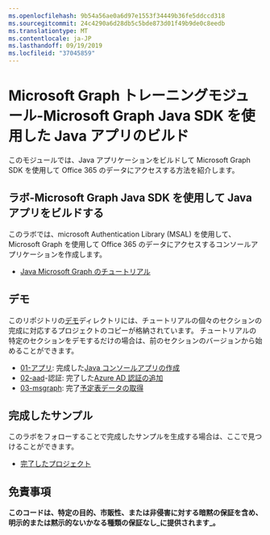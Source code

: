 ```yaml
---
ms.openlocfilehash: 9b54a56ae0a6d97e1553f34449b36fe5ddccd318
ms.sourcegitcommit: 24c4290a6d28db5c5bde873d01f49b9de0c8eedb
ms.translationtype: MT
ms.contentlocale: ja-JP
ms.lasthandoff: 09/19/2019
ms.locfileid: "37045859"
---
```

# <a name="microsoft-graph-training-module---build-java-apps-with-the-microsoft-graph-java-sdk"></a>Microsoft Graph トレーニングモジュール-Microsoft Graph Java SDK を使用した Java アプリのビルド

このモジュールでは、Java アプリケーションをビルドして Microsoft Graph SDK を使用して Office 365 のデータにアクセスする方法を紹介します。

## <a name="lab---build-java-apps-with-the-microsoft-graph-java-sdk"></a>ラボ-Microsoft Graph Java SDK を使用して Java アプリをビルドする

このラボでは、microsoft Authentication Library (MSAL) を使用して、Microsoft Graph を使用して Office 365 のデータにアクセスするコンソールアプリケーションを作成します。

- [Java Microsoft Graph のチュートリアル](https://docs.microsoft.com/graph/tutorials/java)

## <a name="demos"></a>デモ

このリポジトリの[デモ](./demos)ディレクトリには、チュートリアルの個々のセクションの完成に対応するプロジェクトのコピーが格納されています。 チュートリアルの特定のセクションをデモするだけの場合は、前のセクションのバージョンから始めることができます。

- [01-アプリ](demos/01-create-app): 完成した[Java コンソールアプリの作成](https://docs.microsoft.com/graph/tutorials/java?tutorial-step=1)
- [02-aad](demos/02-add-aad-auth)-認証: 完了した[Azure AD 認証の追加](https://docs.microsoft.com/graph/tutorials/java?tutorial-step=3)
- [03-msgraph](demos/03-add-msgraph): 完了[予定表データの取得](https://docs.microsoft.com/graph/tutorials/java?tutorial-step=4)

## <a name="completed-sample"></a>完成したサンプル

このラボをフォローすることで完成したサンプルを生成する場合は、ここで見つけることができます。

- [完了したプロジェクト](demos/03-add-msgraph)

## <a name="disclaimer"></a>免責事項

**このコードは、特定の目的、市販性、または非侵害に対する暗黙の保証を含め、明示的または黙示的ないかなる種類の保証なし_に提供されます_。**
